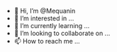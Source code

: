- 👋 Hi, I’m @Mequanin
- 👀 I’m interested in ...
- 🌱 I’m currently learning ...
- 💞️ I’m looking to collaborate on ...
- 📫 How to reach me ...

<!---
Mequanint/Mequanint is a ✨ special ✨ repository because its `README.md` (this file) appears on your GitHub profile.
You can click the Preview link to take a look at your changes.
--->
